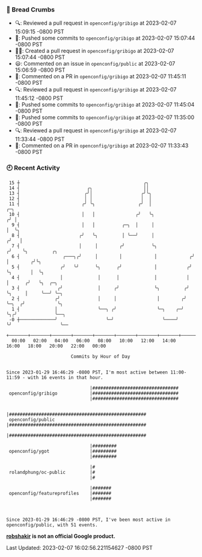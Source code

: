 ### 🍞 Bread Crumbs

 * 🔍: Reviewed a pull request in  `openconfig/gribigo` at 2023-02-07 15:09:15 -0800 PST
 * 🚢: Pushed some commits to `openconfig/gribigo` at 2023-02-07 15:07:44 -0800 PST
 * ✍🏼: Created a pull request in `openconfig/gribigo` at 2023-02-07 15:07:44 -0800 PST
 * 😃: Commented on an issue in `openconfig/public` at 2023-02-07 15:06:59 -0800 PST
 * 💬: Commented on a PR in  `openconfig/gribigo` at 2023-02-07 11:45:11 -0800 PST
 * 🔍: Reviewed a pull request in  `openconfig/gribigo` at 2023-02-07 11:45:12 -0800 PST
 * 🚢: Pushed some commits to `openconfig/gribigo` at 2023-02-07 11:45:04 -0800 PST
 * 🚢: Pushed some commits to `openconfig/gribigo` at 2023-02-07 11:35:00 -0800 PST
 * 🔍: Reviewed a pull request in  `openconfig/gribigo` at 2023-02-07 11:33:44 -0800 PST
 * 💬: Commented on a PR in  `openconfig/gribigo` at 2023-02-07 11:33:43 -0800 PST

### 🕘 Recent Activity
```
 15 ┼                                              ╭╮
 14 ┤                         ╭╮                   ││
 13 ┤                        ╭╯│                  ╭╯╰╮
 12 ┤                        │ │                  │  │
 11 ┤                       ╭╯ ╰╮                ╭╯  │                  ╭─╮
 10 ┤                       │   │               ╭╯   ╰╮                ╭╯ │
  9 ┤                       │   │          ╭─╮  │     │                │  ╰╮
  8 ┤                      ╭╯   ╰╮         │ ╰──╯     │               ╭╯   │
  7 ┤                      │     │        ╭╯          ╰╮             ╭╯    ╰╮         ╭╮
  6 ┤                ╭───╮╭╯     │        │            │            ╭╯      │        ╭╯╰╮
  5 ┤               ╭╯   ╰╯      ╰╮      ╭╯            │           ╭╯       ╰╮       │  ╰╮
  4 ┤               │             │      │             │           │         │      ╭╯   ╰╮  ╭─╮
  3 ┤              ╭╯             │     ╭╯             ╰╮         ╭╯         ╰╮     │     ╰──╯ ╰─╮
  2 ┤             ╭╯              │     │               │        ╭╯           ╰─╮  ╭╯            ╰╮
  1 ┤             │               ╰──╮ ╭╯               ╰─╮    ╭─╯              ╰╮╭╯              ╰──╮
 -0 ┼─────────────╯                  ╰─╯                  ╰────╯                 ╰╯                  ╰──
    +───────+───────+───────+───────+───────+───────+───────+───────+───────+───────+───────+───────+────
  00:00   02:00   04:00   06:00   08:00   10:00   12:00   14:00   16:00   18:00   20:00   22:00   00:00   

						Commits by Hour of Day


Since 2023-01-29 16:46:29 -0800 PST, I'm most active between 11:00-11:59 - with 16 events in that hour.

```



```
                               |################################
 openconfig/gribigo            |################################
                               |################################

                               |###################################################
 openconfig/public             |###################################################
                               |###################################################

                               |#########
 openconfig/ygot               |#########
                               |#########

                               |#
 rolandphung/oc-public         |#
                               |#

                               |#######
 openconfig/featureprofiles    |#######
                               |#######



Since 2023-01-29 16:46:29 -0800 PST, I've been most active in openconfig/public, with 51 events.

```
**[robshakir](mailto:robjs@google.com) is not an official Google product.**  


Last Updated: 2023-02-07 16:02:56.221154627 -0800 PST
